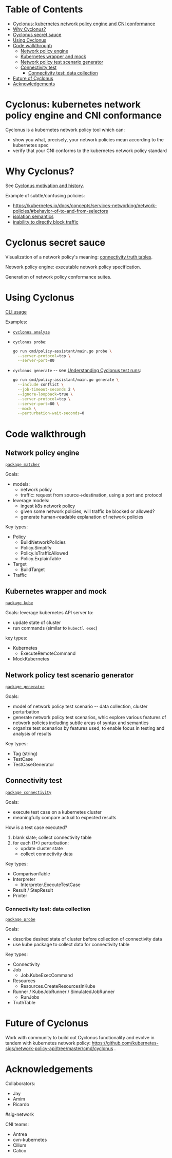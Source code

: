 # Table of Contents

- [Cyclonus: kubernetes network policy engine and CNI conformance](#cyclonus-kubernetes-network-policy-engine-and-cni-conformance)
- [Why Cyclonus?](#why-cyclonus)
- [Cyclonus secret sauce](#cyclonus-secret-sauce)
- [Using Cyclonus](#using-cyclonus)
- [Code walkthrough](#code-walkthrough)
   * [Network policy engine](#network-policy-engine)
   * [Kubernetes wrapper and mock](#kubernetes-wrapper-and-mock)
   * [Network policy test scenario generator](#network-policy-test-scenario-generator)
   * [Connectivity test](#connectivity-test)
      + [Connectivity test: data collection](#connectivity-test-data-collection)
- [Future of Cyclonus](#future-of-cyclonus)
- [Acknowledgements](#acknowledgements)


# Cyclonus: kubernetes network policy engine and CNI conformance

Cyclonus is a kubernetes network policy tool which can:

 - show you what, precisely, your network policies mean according to the kubernetes spec
 - verify that your CNI conforms to the kubernetes network policy standard

# Why Cyclonus?

See [Cyclonus motivation and history](https://github.com/mattfenwick/cyclonus#motivation-and-history).

Example of subtle/confusing policies: 

 - https://kubernetes.io/docs/concepts/services-networking/network-policies/#behavior-of-to-and-from-selectors
 - [isolation semantics](https://kubernetes.io/docs/concepts/services-networking/network-policies/#the-two-sorts-of-pod-isolation)
 - [inability to directly block traffic](https://kubernetes.io/docs/concepts/services-networking/network-policies/#what-you-can-t-do-with-network-policies-at-least-not-yet)

# Cyclonus secret sauce

Visualization of a network policy's meaning: [connectivity truth tables](https://kubernetes.io/blog/2021/04/20/defining-networkpolicy-conformance-cni-providers/#the-first-step-a-validation-framework-for-networkpolicies-that-was-intuitive-to-use-and-understand).

Network policy engine: executable network policy specification.

Generation of network policy conformance suites.


# Using Cyclonus

[CLI usage](../README.md#cli-usage)

Examples:
- [`cyclonus analyze`](../examples/run.sh)
- `cyclonus probe`:

  ```bash
  go run cmd/policy-assistant/main.go probe \
    --server-protocol=tcp \
    --server-port=80
  ```

- `cyclonus generate` -- see [Understanding Cyclonus test runs](./test-runs.md):

  ```bash
  go run cmd/policy-assistant/main.go generate \
    --include conflict \
    --job-timeout-seconds 2 \
    --ignore-loopback=true \
    --server-protocol=tcp \
    --server-port=80 \
    --mock \
    --perturbation-wait-seconds=0
  ```


# Code walkthrough

## Network policy engine

[`package matcher`](../pkg/matcher)

Goals:
 - models:
   - network policy
   - traffic: request from source->destination, using a port and protocol
 - leverage models:
   - ingest k8s network policy
   - given some network policies, will traffic be blocked or allowed? 
   - generate human-readable explanation of network policies

Key types:
 - Policy
   - BuildNetworkPolicies
   - Policy.Simplify
   - Policy.IsTrafficAllowed
   - Policy.ExplainTable
 - Target
   - BuildTarget
 - Traffic

## Kubernetes wrapper and mock

[`package kube`](../pkg/kube)

Goals: leverage kubernetes API server to:
 - update state of cluster
 - run commands (similar to `kubectl exec`)

key types:
 - Kubernetes
   - ExecuteRemoteCommand
 - MockKubernetes

## Network policy test scenario generator

[`package generator`](../pkg/generator)

Goals:
 - model of network policy test scenario -- data collection, cluster perturbation
 - generate network policy test scenarios, whic explore various features of network 
   policies including subtle areas of syntax and semantics
 - organize test scenarios by features used, to enable focus in testing and analysis of results

Key types:
 - Tag (string)
 - TestCase
 - TestCaseGenerator

## Connectivity test

[`package connectivity`](../pkg/connectivity)

Goals:
 - execute test case on a kubernetes cluster
 - meaningfully compare actual to expected results

How is a test case executed?
 1. blank slate; collect connectivity table
 2. for each (1+) perturbation:
     - update cluster state
     - collect connectivity data

Key types:
 - ComparisonTable
 - Interpreter
   - Interpreter.ExecuteTestCase
 - Result / StepResult
 - Printer

### Connectivity test: data collection

[`package probe`](../pkg/connectivity/probe)

Goals:
 - describe desired state of cluster before collection of connectivity data
 - use kube package to collect data for connectivity table

Key types:
 - Connectivity
 - Job
   - Job.KubeExecCommand
 - Resources
   - Resources.CreateResourcesInKube
 - Runner / KubeJobRunner / SimulatedJobRunner
   - RunJobs
 - TruthTable


# Future of Cyclonus

Work with community to build out Cyclonus functionality and evolve in tandem with kubernetes network policy:
https://github.com/kubernetes-sigs/network-policy-api/tree/master/cmd/cyclonus .

# Acknowledgements

Collaborators:
 - Jay
 - Amim
 - Ricardo

#sig-network

CNI teams:
 - Antrea
 - ovn-kubernetes
 - Cilium
 - Calico
